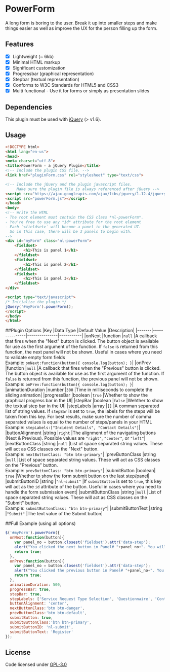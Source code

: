 # PowerForm
A long form is boring to the user. Break it up into smaller steps and make things easier as well as improve the UX for the person filling up the form.

## Features
- [x] Lightweight (~ 6kb)
- [x] Minimal HTML markup
- [x] Significant customization
- [x] Progressbar (graphical representation)
- [x] Stepbar (textual representation)
- [x] Conforms to W3C Standards for HTML5 and CSS3
- [x] Multi functional - Use it for forms or simply as presentation slides

## Dependencies
This plugin must be used with [jQuery](http://jquery.com/) (> v1.6).

## Usage
```HTML
<!DOCTYPE html>
<html lang="en-us">
<head>
<meta charset="utf-8">
<title>PowerForm - a jQuery Plugin</title>
<!-- Include the plugin CSS file. -->
<link href="pluginForm.css" rel="stylesheet" type="text/css">

<!-- Include the jQuery and the plugin javascript files. 
     Make sure the plugin file is always referenced after jQuery -->
<script src="https://ajax.googleapis.com/ajax/libs/jquery/1.12.4/jquery.min.js"></script>
<script src="powerForm.js"></script>
</head>
<body>
<!-- Write the HTML 
- The root element must contain the CSS class *nl-powerForm*.
- You're free to use any *id* attribute for the root element
- Each `<fieldset>` will become a panel in the generated UI. 
  So in this case, there will be 3 panels to begin with.
-->
<div id="myForm" class="nl-powerForm">								
	<fieldset>					
		<h1>This is panel 1</h1>
	</fieldset>
	<fieldset>					
		<h1>This is panel 2</h1>
	</fieldset>					
	<fieldset>					
		<h1>This is panel 3</h1>					
	</fieldset>
</div>

<script type="text/javascript">
/* Initialize the plugin */
jQuery('#myForm').powerForm();
</script>
</body>
</html>
```

##Plugin Options
|Key	|Data Type	|Default Value	|Description|
|-------|---------------|---------------|-----------|
|onNext	|function	|`null`		|A callback that fires when the "Next" button is clicked. The button object is available for use as the first argument of the function. If `false` is returned from this function, the next panel will not be shown. Useful in cases where you need to validate empty form fields<br />Example: `onNext:function(button){ console.log(button); }`|
|onPrev	|function	|`null`		|A callback that fires when the "Previous" button is clicked. The button object is available for use as the first argument of the function. If `false` is returned from this function, the previous panel will not be shown.<br />Example: `onPrev:function(button){ console.log(button); }`|
|animationDuration	|number	|`300`	|Time in milliseconds to complete the sliding animation|
|progressBar	|boolean	|`true`	|Whether to show the graphical progress bar in the UI|
|stepBar	|boolean	|`false`	|Wehther to show the textual step bar in the UI|
|stepLabels	|array	|`[]`	|A comman separated list of string values. If `stepBar` is set to `true`, the labels for the steps will be taken from this key. For best results, make sure the number of comma separated values is equal to the number of steps/panels in your HTML<br />Example: `stepLabels:["Incident Details", "Contact Details"]`|
|buttonAlignment	|string	|`right`	|The alignment of the navigating buttons (Next & Previous). Possible values are `"right"`, `"center"`, or `"left"`|
|nextButtonClass	|string	|`null`	|List of space separated string values. These will act as CSS classes on the "Next" button.<br />Example: `nextButtonClass: "btn btn-primary"`|
|prevButtonClass	|string	|`null`	|List of space separated string values. These will act as CSS classes on the "Previous" button.<br />Example: `prevButtonClass: "btn btn-primary"`|
|submitButton	|boolean| `true`	|Whether to show the form submit button on the last step/panel|
|submitButtonID	|string	|`"nl-submit"`	|If `submitButton` is set to `true`, this key will act as the `id` attribute of the button. Useful in cases where you need to handle the form submission event|
|submitButtonClass	|string	|`null`	|List of space separated string values. These will act as CSS classes on the "Submit" button.<br />Example: `submitButtonClass: "btn btn-primary"`|
|submitButtonText	|string	|`"Submit"`	|The text value of the Submit button|

##Full Example (using all options)
```javascript
$('#myForm').powerForm({
  onNext:function(button){
    var panel_no = button.closest('fieldset').attr('data-step');
    alert("You clicked the next button in Panel# "+panel_no+". You will now move to Panel# "+(panel_no + 1)); 
    return true;
  },
  onPrev:function(button){
    var panel_no = button.closest('fieldset').attr('data-step');
    alert("You clicked the previous button in Panel# "+panel_no+". You will now go back to Panel# "+(panel_no - 1));
    return true;
  },
  animationDuration: 500,
  progressBar: true,
  stepBar: true,
  stepLabels: ['Service Request Type Selection', 'Questionnaire', 'Contact Details'],
  buttonAlignment: 'center',
  nextButtonClass:'btn btn-danger',
  prevButtonClass:'btn btn-default',		
  submitButton: true,
  submitButtonClass:'btn btn-primary',
  submitButtonID: 'nl-submit',
  submitButtonText: 'Register'
});
```

## License
Code licensed under [GPL-3.0](https://github.com/noobards/PowerForm/blob/master/LICENSE)
